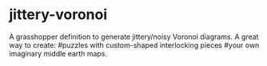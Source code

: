 # jittery-voronoi
A grasshopper definition to generate jittery/noisy Voronoi diagrams.  A great way to create:  #puzzles with custom-shaped interlocking pieces #your own imaginary middle earth maps.
